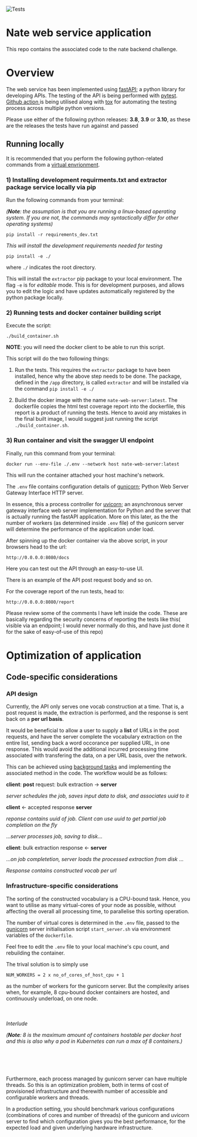 ![Tests](https://github.com/akinwilson/nate-web-service/actions/workflows/Tests.yml/badge.svg)
# **Nate web service application**
This repo contains the associated code to the nate backend challenge. 

# **Overview**
The web service has been implemented using [fastAPI](https://fastapi.tiangolo.com/); a python library for developing APIs. The testing of the API is being performed with [pytest](https://docs.pytest.org/en/7.1.x/). [Github action ](https://github.com/features/actions) is being utilised along with [tox](https://tox.wiki/en/latest/) for automating the testing process across multiple python versions. 

Please use either of the following python releases: **3.8**, **3.9** or **3.10**, as these are the releases the tests have run against and passed

## **Running locally**
It is recommended that you perform the following python-related commands from a [virtual envrionment](https://docs.python.org/3/tutorial/venv.html). 


### 1) **Installing development requirments.txt and extractor package service locally via pip**

Run the following commands from your terminal:

  *(**Note**: the assumption is that you are running a linux-based operating system. If you are not, the commands may syntactically differ for other operating systems)*

`pip install -r requirements_dev.txt`

*This will install the development requirements needed for testing*

`pip install -e ./`

where `./` indicates the root directory. 

This will install the `extractor` pip package to your local environment. The flag `-e` is for *editable* mode. This is for development purposes, and allows you to edit the logic and have updates automatically registered by the python package locally.

### 2) **Running tests and docker container building script**
Execute the script:

`./build_container.sh`

**NOTE**:
you will need the docker client to be able to run this script.

This script will do the two following things:
1. Run the tests. This requires the `extractor` package to have been installed, hence why the above step needs to be done. The package, defined in the `/app` directory, is called `extractor` and will be installed via the command `pip install -e ./`
    
2. Build the docker image with the name `nate-web-server:latest`. The dockerfile copies the html test coverage report into the dockerfile, this report is a product of running the tests. Hence to avoid any mistakes in the final built image, I would suggest just running the script `./build_container.sh`.

### 3) **Run container and visit the swagger UI endpoint**
Finally, run this command from your terminal:

`docker run --env-file ./.env --network host nate-web-server:latest`

This will run the container attached your host machine's network. 

The `.env` file contains configuration details of [gunicorn](https://gunicorn.org/);  Python Web Server Gateway Interface HTTP server.

 In essence, this a process controller for [uvicorn](https://www.uvicorn.org/); an asynchronous server gateway interface web server implementation for Python and the server that is actually running the fastAPI application. More on this later, as the the number of workers (as determined inside `.env` file) of the gunicorn server will determine the performance of the application under load. 

After spinning up the docker container via the above script, in your browsers head to the url:

`http://0.0.0.0:8080/docs`

Here you can test out the API through an easy-to-use UI.

There is an example of the API post request body and so on. 

For the coverage report of the run tests, head to:

`http://0.0.0.0:8080/report`

Please review some of the comments I have left inside the code. These are basically regarding the security concerns of reporting the tests like this( visible via an endpoint; I would never normally do this, and have just done it for the sake of easy-of-use of this repo)


# **Optimization of application**
## **Code-specific considerations**

### **API design**

Currently, the API only serves one vocab construction at a time. That is, a post request is made, the extraction is performed, and the response is sent back on a **per url basis**. 

It would be beneficial to allow a user to supply a **list** of URLs in the post requests, and have the server complete the vocabulary extraction on the entire list, sending back a word occorance per supplied URL, in one response. This would avoid the additional incurred processing time associated with transfering the data, on a per URL basis, over the network.

This can be achieved using [background tasks](https://fastapi.tiangolo.com/tutorial/background-tasks/) and implementing the associated method in the code. The workflow would be as follows:

**client**: **post** request: bulk extraction &#8594; **server** 

*server schedules the job, saves input data to disk, and associates uuid to it*


**client** &#8592; accepted response **server**

*reponse contains uuid of job. Client can use uuid to get partial job completion on the fly* 

...*server processes job, saving to disk*...


**client**: bulk extraction response  &#8592;  **server**


 ...*on job completetion, server loads the processed extraction from disk* ...

*Response contains constructed vocab per url*

### **Infrastructure-specific considerations**

The sorting of the constructed vocabulary is a CPU-bound task. Hence, you want to utilise as many virtual-cores of your node as possible, without affecting the overall all processing time, to parallelise this sorting operation. 

The number of virtual cores is determined in the `.env` file, passed to the [gunicorn](https://gunicorn.org/) server initialisation script `start_server.sh` via environment variables of the `dockerfile`. 

Feel free to edit the `.env` file to your local machine's cpu count, and rebuilding the container. 


The trival solution is to simply use

`NUM_WORKERS = 2 x no_of_cores_of_host_cpu + 1`

as the number of workers for the gunicorn server. But the complexity arises when, for example, 8 cpu-bound docker containers are hosted, and continuously underload, on one node.
<br>
<br>
<br>
<br>
*Interlude*

*(**Note**: 8 is the maximum amount of containers hostable per docker host and this is also why a *pod* in Kubernetes can run a max of 8 containers.)*
<br>
<br>
<br>
<br>
<br>
<br>
 Furthermore, each process managed by gunicorn server can have multiple threads. So this is an optimization problem, both in terms of cost of provisioned infrastructure and therewith number of accessible and configurable workers and threads. 

In a production setting, you should benchmark various configurations (combinations of cores and number of threads) of the gunicorn and uvicorn server to find which configuration gives you the best performance, for the expected load and given underlying hardware infrastructure. 

